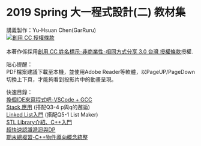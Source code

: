 # 2019 Spring 大一程式設計(二) 教材集

講義製作：Yu-Hsuan Chen(GarRuru)  
<a rel="license" href="http://creativecommons.org/licenses/by-nc-sa/3.0/tw/"><img alt="創用 CC 授權條款" style="border-width:0" src="https://i.creativecommons.org/l/by-nc-sa/3.0/tw/88x31.png" /></a><br />  
本著作係採用<a rel="license" href="http://creativecommons.org/licenses/by-nc-sa/3.0/tw/">創用 CC 姓名標示-非商業性-相同方式分享 3.0 台灣 授權條款</a>授權.  

貼心提醒：  
PDF檔案建議下載至本機，並使用Adobe Reader等軟體，以PageUP/PageDown切換上下頁，才能夠看到投影片中的動畫呈現。  

快速目錄：  
[換個IDE來寫程式吧-VSCode + GCC](https://github.com/GarRuru/1072NTOUCSE-CPPLecture/blob/master/p0-Better%20IDE.pdf)  
[Stack 應用](https://github.com/GarRuru/1072NTOUCSE-CPPLecture/blob/master/p3-4%20splitted.pdf)  (搭配Q3-4 p與q的邂逅)  
[Linked List入門](https://github.com/GarRuru/1072NTOUCSE-CPPLecture/blob/master/p5-Linked%20List%20Intro.pdf)  (搭配Q5-1 List Maker)   
[STL Library介紹、C++入門](https://github.com/GarRuru/1072NTOUCSE-CPPLecture/blob/master/p7-Advanced%20CPP.pdf)  
[超快速認識遞迴與DP](https://github.com/GarRuru/1072NTOUCSE-CPPLecture/blob/master/p9-QuickLook-DPandRecursive.pdf)  
[期末總複習-C++物件導向概念統整](https://github.com/GarRuru/1072NTOUCSE-CPPLecture/blob/master/p11-OOPforbeginner.pdf)  
